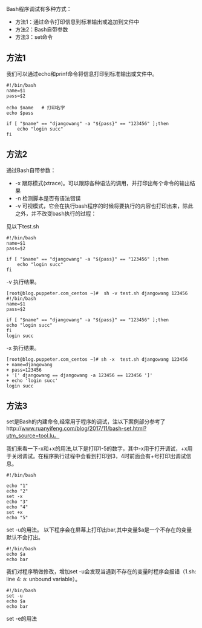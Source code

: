 Bash程序调试有多种方式：
* 方法1：通过命令打印信息到标准输出或追加到文件中
* 方法2：Bash自带参数
* 方法3：set命令


## 方法1
我们可以通过echo和prinf命令将信息打印到标准输出或文件中。
```
#!/bin/bash
name=$1
pass=$2

echo $name   # 打印名字
echo $pass 

if [ "$name" == "djangowang" -a "${pass}" == "123456" ];then
    echo "login succ"
fi

```
  

## 方法2
通过Bash自带参数：
* -x 跟踪模式(xtrace)。可以跟踪各种语法的调用，并打印出每个命令的输出结果
* -n 检测脚本是否有语法错误
* -v 可视模式，它会在执行bash程序的时候将要执行的内容也打印出来，除此之外，并不改变bash执行的过程：

见以下test.sh
```
#!/bin/bash
name=$1
pass=$2

if [ "$name" == "djangowang" -a "${pass}" == "123456" ];then
    echo "login succ"
fi

```

-v 执行结果。
```
[root@blog.puppeter.com_centos ~]#  sh -v test.sh djangowang 123456
#!/bin/bash
name=$1
pass=$2

if [ "$name" == "djangowang" -a "${pass}" == "123456" ];then
echo "login succ"
fi
login succ
```

-x 执行结果。
```
[root@blog.puppeter.com_centos ~]# sh -x  test.sh djangowang 123456
+ name=djangowang
+ pass=123456
+ '[' djangowang == djangowang -a 123456 == 123456 ']'
+ echo 'login succ'
login succ
```

## 方法3
set是Bash的内建命令,经常用于程序的调试，注以下案例部分参考了http://www.ruanyifeng.com/blog/2017/11/bash-set.html?utm_source=tool.lu。

我们来看一下-x和+x的用法,以下是打印1-5的数字，其中-x用于打开调试，+x用于关闭调试。在程序执行过程中会看到打印到3，4时前面会有+号打印出调试信息。
```
#!/bin/bash

echo "1"
echo "2"
set -x
echo "3"
echo "4"
set +x
echo "5"
```

set -u的用法。 以下程序会在屏幕上打印出bar,其中变量$a是一个不存在的变量默认不会打出。
```
#!/bin/bash
echo $a
echo bar
```
我们对程序稍做修改，增加set -u会发现当遇到不存在的变量时程序会报错（1.sh: line 4: a: unbound variable）。
```
#!/bin/bash
set -u
echo $a
echo bar
```

set -e的用法